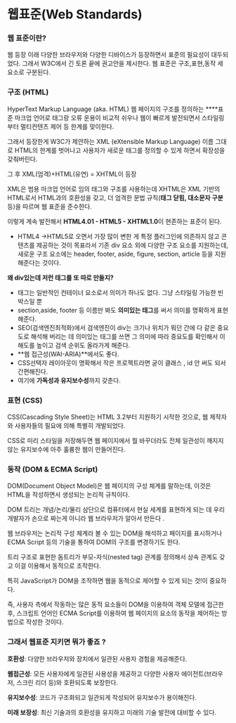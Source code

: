 # 웹표준(Web Standards)

### 웹 표준이란?

웹 등장 이래 다양한 브라우저와 다양한 디바이스가 등장하면서 표준의 필요성이 대두되었다. 그래서 W3C에서 긴 토론 끝에 권고안을 제시한다. 웹 표준은 구조,표현,동작 세 요소로 구분된다. 

### **구조 (HTML)**

HyperText Markup Language (aka. HTML) 
웹 페이지의 구조를 정의하는 ****표준 마크업 언어로 태그랑 오류 운용이 비교적 쉬우나 웹이 빠르게 발전되면서 스타일링부터 멀티컨텐츠 제어 등 한계를 맞이한다. 

그래서 등장한게 W3C가 제안하는 XML (eXtensible Markup Language)
이름 그대로 HTML의 한계를 벗어나고 사용자가 새로운 태그를 정의할 수 있게 하면서 확장성을 갖춰버린다.

그 후  XML(엄격)+HTML(유연) = XHTML이 등장

XML은 범용 마크업 언어로 임의 태그와 구조를 사용하는데 XHTML은 XML 기반의 HTML로서 HTML과의 호환성을 갖고, 더 엄격한 문법 규칙(**태그 닫힘, 대소문자 구분** 등)을 따르며 웹 표준을 준수한다.

이렇게 계속 발전해서 **HTML4.01 - HTML5 - XHTML1.0**이 현존하는 표준이 된다.

- HTML4 →HTML5로 오면서 가장 많이 변한 게  특정 플러그인에 의존하지 않고 콘텐츠를 제공하는 것이 목표라서 기존 div 요소 외에 다양한 구조 요소를 지원하는데, 새로운 구조 요소에는 header, footer, aside, figure, section, article 등을 지원해준다는 것이다.

**왜 div있는데 저런 태그를 또 따로 만들지?**

- <div> 태그는 일반적인 컨테이너 요소로서 의미가 하나도 없다. 그냥 스타일링 가능한 빈 박스일 뿐
- section,aside, footer 등 이름만 봐도 **의미있는 태그**를 써서 의미를 명확하게 표현해준다.
- SEO(검색엔진최적화)에서 검색엔진이 div는 크기나 위치가 뭐던 간에 다 같은 중요도로 해석해 버리는 데 의미있는 태그를 쓰면 그 의미에 따라 중요도를 확인해서 이해도를 높이고 검색 순위도 올라가게 해준다.
- **웹 접근성(WAI-ARIA)**에서도 좋다.
- CSS선택자 레이아웃이 명확해서 작은 프로젝트라면 굳이 클래스 , id 안 써도 되서 간편해진다.
- 여기에 **가독성과 유지보수성**까지 갖춘다.

### **표현 (CSS)**

CSS(Cascading Style Sheet)는 HTML 3.2부터 지원하기 시작한 것으로, 웹 제작자와 사용자들의 필요에 의해 특별히 개발되었다. 

CSS로 미리 스타일을 저장해두면 웹 페이지에서 뭘 바꾸더라도 전체 일관성이 깨지지 않는 유지보수에 아주 훌륭한 웹이 만들어진다.

### **동작 (DOM & ECMA Script)**

DOM(Document Object Model)은 웹 페이지의 구성 체계를 말하는데, 이것은 HTML을 작성하면서 생성되는 논리적 규칙이다.

DOM 트리는 개념/논리/물리 삼단으로 컴퓨터에서 현실 세계를 표현하게 되는 데 우리 개발자가 손으로 짜는게 아니라 웹 브라우저가 알아서 만든다 . 

웹 브라우저는 논리적 구성 체계라 볼 수 있는 DOM을 해석하고 페이지를 표시하거나 ECMA Script 등의 기술을 통하여 DOM의 구조를 변경하기도 한다.

트리 구조로 표현한 돔트리가 부모-자식(nested tag) 관계를 정의해서 상속 관계도 갖고 이걸 이용해서 동적으로 조작한다.

특히 JavaScript가 DOM을 조작하면  웹을 동적으로 제어할 수 있게 되는 것!이 중요하다.

즉, 사용자 측에서 작동하는 많은 동적 요소들이 DOM을 이용하여 객체 모델에 접근한 후, 스크립트 언어인 ECMA Script를 이용하여 웹 페이지의 요소의 동작을 제어하는 방법으로 작성한 것이다.

### 그래서 웹표준 지키면 뭐가 좋죠 ?

**호환성**: 다양한 브라우저와 장치에서 일관된 사용자 경험을 제공해준다.

**웹접근성**: 모든 사용자에게 일관된 사용성을 제공하고 다양한 사용자 에이전트(브라우저, 스크린 리더 등)와 호환되도록 보장한다.

**유지보수성**: 코드가 구조화되고 일관되게 작성되어 유지보수가 용이해진다.

**미래 보장성**: 최신 기술과의 호환성을 유지하고 미래의 기술 발전에 대비할 수 있다.